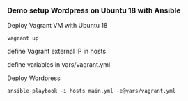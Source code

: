 ### Demo setup Wordpress on Ubuntu 18 with Ansible


Deploy Vagrant VM with Ubuntu 18
```
vagrant up
```

define Vagrant external IP in hosts

define variables in vars/vagrant.yml


Deploy Wordpress
```
ansible-playbook -i hosts main.yml -e@vars/vagrant.yml
```